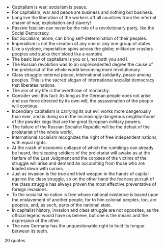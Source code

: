  - Capitalism is war; socialism is peace.
 - For capitalism, war and peace are business and nothing but business.
 - Long live the liberation of the workers off all countries from the infernal chasm of war, exploitation and slavery!
 - Passive fatalism can never be the role of a revolutionary party, like the Social Democracy.
 - But Socialism, alone, can bring self-determination of their peoples.
 - Imperialism is not the creation of any one or any one group of states.
 - Like a cyclone, imperialism spins across the globe; militarism crushes peoples and sucks their blood like a vampire.
 - The basic law of capitalism is you or I, not both you and I.
 - The Russian revolution was to an unprecedented degree the cause of the proletariat of the whole world becoming more revolutionary.
 - Class struggle: external peace, international solidarity, peace among peoples. This is the sacred slogan of international socialist democracy that liberates nations.
 - The aim of my life is the overthrow of monarchy.
 - Consider well this fact: As long as the German people does not arise and use force directed by its own will, the assassination of the people will continue.
 - Incendiary capitalism is carrying its out evil works more dangerously than ever, and is doing so in the increasingly dangerous neighborhood of the powder kegs that are the great European military powers.
 - The failure of the Russian Socialist Republic will be the defeat of the proletariat of the whole world.
 - International socialism recognizes the right of free independent nations, with equal rights.
 - At the crash of economic collapse of which the rumblings can already be heard, the sleeping soldiers of the proletariat will awake as at the fanfare of the Last Judgment and the corpses of the victims of the struggle will arise and demand an accounting from those who are loaded down with curses.
 - Just as invasion is the true and tried weapon in the hands of capital against the class struggle, so on the other hand the fearless pursuit of the class struggle has always proven the most effective preventative of foreign invasions.
 - To the socialist no nation is free whose national existence is based upon the enslavement of another people, for to him colonial peoples, too, are peoples, and, as such, parts of the national state.
 - In capitalist history, invasion and class struggle are not opposites, as the official legend would have us believe, but one is the means and the expression of the other.
 - The new Germany has the unquestionable right to hold its tongue between its teeth.

20 quotes